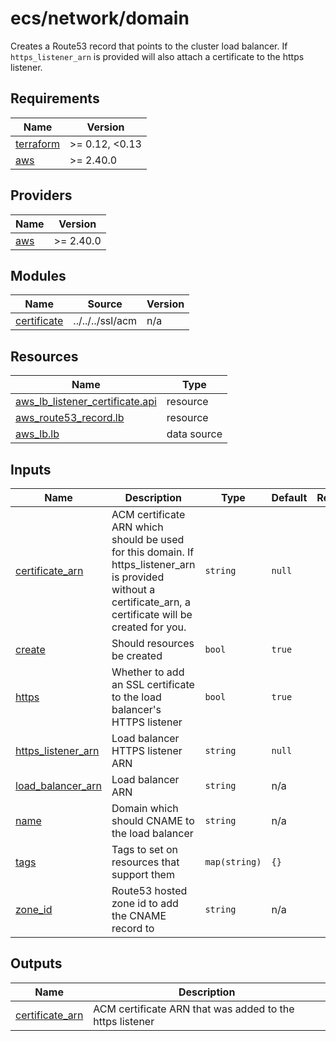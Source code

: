 # ecs/network/domain

Creates a Route53 record that points to the cluster load balancer. If `https_listener_arn` is provided will also attach a certificate to the https listener.

<!-- BEGIN_TF_DOCS -->
## Requirements

| Name | Version |
|------|---------|
| <a name="requirement_terraform"></a> [terraform](#requirement\_terraform) | >= 0.12, <0.13 |
| <a name="requirement_aws"></a> [aws](#requirement\_aws) | >= 2.40.0 |

## Providers

| Name | Version |
|------|---------|
| <a name="provider_aws"></a> [aws](#provider\_aws) | >= 2.40.0 |

## Modules

| Name | Source | Version |
|------|--------|---------|
| <a name="module_certificate"></a> [certificate](#module\_certificate) | ../../../ssl/acm | n/a |

## Resources

| Name | Type |
|------|------|
| [aws_lb_listener_certificate.api](https://registry.terraform.io/providers/hashicorp/aws/latest/docs/resources/lb_listener_certificate) | resource |
| [aws_route53_record.lb](https://registry.terraform.io/providers/hashicorp/aws/latest/docs/resources/route53_record) | resource |
| [aws_lb.lb](https://registry.terraform.io/providers/hashicorp/aws/latest/docs/data-sources/lb) | data source |

## Inputs

| Name | Description | Type | Default | Required |
|------|-------------|------|---------|:--------:|
| <a name="input_certificate_arn"></a> [certificate\_arn](#input\_certificate\_arn) | ACM certificate ARN which should be used for this domain. If https\_listener\_arn is provided without a certificate\_arn, a certificate will be created for you. | `string` | `null` | no |
| <a name="input_create"></a> [create](#input\_create) | Should resources be created | `bool` | `true` | no |
| <a name="input_https"></a> [https](#input\_https) | Whether to add an SSL certificate to the load balancer's HTTPS listener | `bool` | `true` | no |
| <a name="input_https_listener_arn"></a> [https\_listener\_arn](#input\_https\_listener\_arn) | Load balancer HTTPS listener ARN | `string` | `null` | no |
| <a name="input_load_balancer_arn"></a> [load\_balancer\_arn](#input\_load\_balancer\_arn) | Load balancer ARN | `string` | n/a | yes |
| <a name="input_name"></a> [name](#input\_name) | Domain which should CNAME to the load balancer | `string` | n/a | yes |
| <a name="input_tags"></a> [tags](#input\_tags) | Tags to set on resources that support them | `map(string)` | `{}` | no |
| <a name="input_zone_id"></a> [zone\_id](#input\_zone\_id) | Route53 hosted zone id to add the CNAME record to | `string` | n/a | yes |

## Outputs

| Name | Description |
|------|-------------|
| <a name="output_certificate_arn"></a> [certificate\_arn](#output\_certificate\_arn) | ACM certificate ARN that was added to the https listener |
<!-- END_TF_DOCS -->
